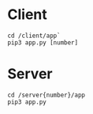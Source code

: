 # Client
```
cd /client/app`
pip3 app.py [number]
```

# Server
```
cd /server{number}/app
pip3 app.py
```